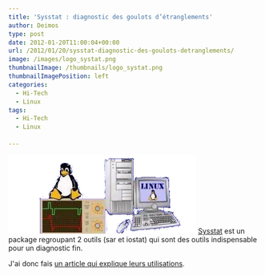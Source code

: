 ```yaml
---
title: 'Sysstat : diagnostic des goulots d’étranglements'
author: Deimos
type: post
date: 2012-01-20T11:00:04+00:00
url: /2012/01/20/sysstat-diagnostic-des-goulots-detranglements/
image: /images/logo_systat.png
thumbnailImage: /thumbnails/logo_systat.png
thumbnailImagePosition: left
categories:
  - Hi-Tech
  - Linux
tags:
  - Hi-Tech
  - Linux

---
```

![Sysstat_logo](/images/logo_systat.png)
[Sysstat](http://sebastien.godard.pagesperso-orange.fr/) est un package regroupant 2 outils (sar et iostat) qui sont des outils indispensable pour un diagnostic fin.

J'ai donc fais [un article qui explique leurs utilisations](http://wiki.deimos.fr/Sysstat_:_Des_outils_indispensable_pour_analyser_des_probl%C3%A8mes_de_performances).